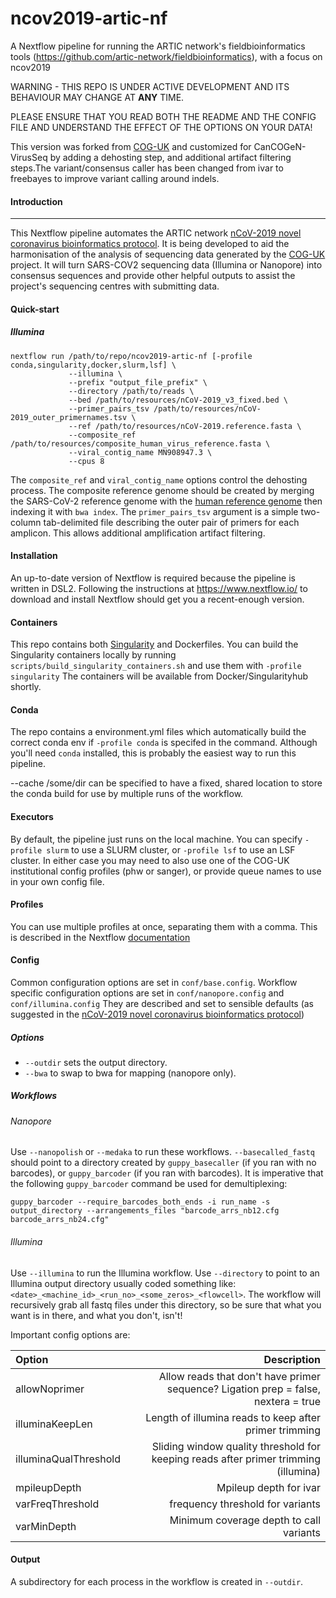 # ncov2019-artic-nf
A Nextflow pipeline for running the ARTIC network's fieldbioinformatics tools (https://github.com/artic-network/fieldbioinformatics), with a focus on ncov2019 

WARNING - THIS REPO IS UNDER ACTIVE DEVELOPMENT AND ITS BEHAVIOUR MAY CHANGE AT **ANY** TIME. 

PLEASE ENSURE THAT YOU READ BOTH THE README AND THE CONFIG FILE AND UNDERSTAND THE EFFECT OF THE OPTIONS ON YOUR DATA! 

This version was forked from [COG-UK](https://github.com/connor-lab/ncov2019-artic-nf) and customized for CanCOGeN-VirusSeq by adding a dehosting step, and additional artifact filtering steps.The variant/consensus caller has been changed from ivar to freebayes to improve variant calling around indels.

#### Introduction

------------

This Nextflow pipeline automates the ARTIC network [nCoV-2019 novel coronavirus bioinformatics protocol](https://artic.network/ncov-2019/ncov2019-bioinformatics-sop.html "nCoV-2019 novel coronavirus bioinformatics protocol"). It is being developed to aid the harmonisation of the analysis of sequencing data generated by the [COG-UK](https://github.com/COG-UK) project. It will turn SARS-COV2 sequencing data (Illumina or Nanopore) into consensus sequences and provide other helpful outputs to assist the project's sequencing centres with submitting data.
 

#### Quick-start
##### Illumina

```
nextflow run /path/to/repo/ncov2019-artic-nf [-profile conda,singularity,docker,slurm,lsf] \
             --illumina \
             --prefix "output_file_prefix" \
             --directory /path/to/reads \
             --bed /path/to/resources/nCoV-2019_v3_fixed.bed \
             --primer_pairs_tsv /path/to/resources/nCoV-2019_outer_primernames.tsv \
             --ref /path/to/resources/nCoV-2019.reference.fasta \
             --composite_ref /path/to/resources/composite_human_virus_reference.fasta \
             --viral_contig_name MN908947.3 \
             --cpus 8
```

The `composite_ref` and `viral_contig_name` options control the dehosting process. The composite reference genome should be created by merging the SARS-CoV-2 reference genome with the [human reference genome](ftp://ftp.ncbi.nlm.nih.gov/genomes/all/GCA/000/001/405/GCA_000001405.15_GRCh38/seqs_for_alignment_pipelines.ucsc_ids/GCA_000001405.15_GRCh38_no_alt_analysis_set.fna.gz) then indexing it with `bwa index`. The `primer_pairs_tsv` argument is a simple two-column tab-delimited file describing the outer pair of primers for each amplicon. This allows additional amplification artifact filtering. 

#### Installation
An up-to-date version of Nextflow is required because the pipeline is written in DSL2. Following the instructions at https://www.nextflow.io/ to download and install Nextflow should get you a recent-enough version. 

#### Containers
This repo contains both [Singularity]("https://sylabs.io/guides/3.0/user-guide/index.html") and Dockerfiles. You can build the Singularity containers locally by running `scripts/build_singularity_containers.sh` and use them with `-profile singularity` The containers will be available from Docker/Singularityhub shortly.

#### Conda
The repo contains a environment.yml files which automatically build the correct conda env if `-profile conda` is specifed in the command. Although you'll need `conda` installed, this is probably the easiest way to run this pipeline.

--cache /some/dir can be specified to have a fixed, shared location to store the conda build for use by multiple runs of the workflow.

#### Executors
By default, the pipeline just runs on the local machine. You can specify `-profile slurm` to use a SLURM cluster, or `-profile lsf` to use an LSF cluster. In either case you may need to also use one of the COG-UK institutional config profiles (phw or sanger), or provide queue names to use in your own config file.

#### Profiles
You can use multiple profiles at once, separating them with a comma. This is described in the Nextflow [documentation](https://www.nextflow.io/docs/latest/config.html#config-profiles) 

#### Config
Common configuration options are set in `conf/base.config`. Workflow specific configuration options are set in `conf/nanopore.config` and `conf/illumina.config` They are described and set to sensible defaults (as suggested in the [nCoV-2019 novel coronavirus bioinformatics protocol](https://artic.network/ncov-2019/ncov2019-bioinformatics-sop.html "nCoV-2019 novel coronavirus bioinformatics protocol"))

##### Options
- `--outdir` sets the output directory.
- `--bwa` to swap to bwa for mapping (nanopore only).

##### Workflows

###### Nanopore
Use `--nanopolish` or `--medaka` to run these workflows. `--basecalled_fastq` should point to a directory created by `guppy_basecaller` (if you ran with no barcodes), or `guppy_barcoder` (if you ran with barcodes). It is imperative that the following `guppy_barcoder` command be used for demultiplexing:

```
guppy_barcoder --require_barcodes_both_ends -i run_name -s output_directory --arrangements_files "barcode_arrs_nb12.cfg barcode_arrs_nb24.cfg"
```

###### Illumina

Use `--illumina` to run the Illumina workflow. Use `--directory` to point to an Illumina output directory usually coded something like: `<date>_<machine_id>_<run_no>_<some_zeros>_<flowcell>`. The workflow will recursively grab all fastq files under this directory, so be sure that what you want is in there, and what you don't, isn't! 

Important config options are:

| Option | Description |
|:-------|------------:|
|allowNoprimer | Allow reads that don't have primer sequence? Ligation prep = false, nextera = true|
|illuminaKeepLen | Length of illumina reads to keep after primer trimming|
|illuminaQualThreshold | Sliding window quality threshold for keeping reads after primer trimming (illumina)|
|mpileupDepth | Mpileup depth for ivar|
|varFreqThreshold | frequency threshold for variants|
|varMinDepth | Minimum coverage depth to call variants|

#### Output
A subdirectory for each process in the workflow is created in `--outdir`. 
